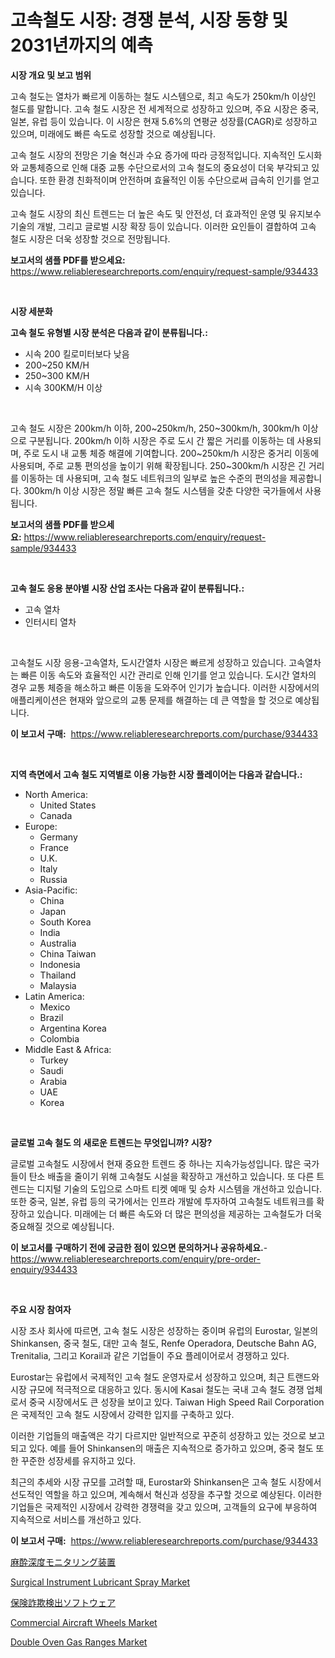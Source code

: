 <p><h1>고속철도 시장: 경쟁 분석, 시장 동향 및 2031년까지의 예측</h1></p><p><strong>시장 개요 및 보고 범위</strong></p>
<p><p>고속 철도는 열차가 빠르게 이동하는 철도 시스템으로, 최고 속도가 250km/h 이상인 철도를 말합니다. 고속 철도 시장은 전 세계적으로 성장하고 있으며, 주요 시장은 중국, 일본, 유럽 등이 있습니다. 이 시장은 현재 5.6%의 연평균 성장률(CAGR)로 성장하고 있으며, 미래에도 빠른 속도로 성장할 것으로 예상됩니다.</p><p>고속 철도 시장의 전망은 기술 혁신과 수요 증가에 따라 긍정적입니다. 지속적인 도시화와 교통체증으로 인해 대중 교통 수단으로서의 고속 철도의 중요성이 더욱 부각되고 있습니다. 또한 환경 친화적이며 안전하며 효율적인 이동 수단으로써 급속히 인기를 얻고 있습니다.</p><p>고속 철도 시장의 최신 트렌드는 더 높은 속도 및 안전성, 더 효과적인 운영 및 유지보수 기술의 개발, 그리고 글로벌 시장 확장 등이 있습니다. 이러한 요인들이 결합하여 고속 철도 시장은 더욱 성장할 것으로 전망됩니다.</p></p>
<p><strong>보고서의 샘플 PDF를 받으세요:</strong> <a href="https://www.reliableresearchreports.com/enquiry/request-sample/934433">https://www.reliableresearchreports.com/enquiry/request-sample/934433</a></p>
<p>&nbsp;</p>
<p><strong>시장 세분화</strong></p>
<p><strong>고속 철도 유형별 시장 분석은 다음과 같이 분류됩니다.:</strong></p>
<p><ul><li>시속 200 킬로미터보다 낮음</li><li>200~250 KM/H</li><li>250~300 KM/H</li><li>시속 300KM/H 이상</li></ul></p>
<p>&nbsp;</p>
<p><p>고속 철도 시장은 200km/h 이하, 200~250km/h, 250~300km/h, 300km/h 이상으로 구분됩니다. 200km/h 이하 시장은 주로 도시 간 짧은 거리를 이동하는 데 사용되며, 주로 도시 내 교통 체증 해결에 기여합니다. 200~250km/h 시장은 중거리 이동에 사용되며, 주로 교통 편의성을 높이기 위해 확장됩니다. 250~300km/h 시장은 긴 거리를 이동하는 데 사용되며, 고속 철도 네트워크의 일부로 높은 수준의 편의성을 제공합니다. 300km/h 이상 시장은 정말 빠른 고속 철도 시스템을 갖춘 다양한 국가들에서 사용됩니다.</p></p>
<p><strong>보고서의 샘플 PDF를 받으세요:</strong>&nbsp;<a href="https://www.reliableresearchreports.com/enquiry/request-sample/934433">https://www.reliableresearchreports.com/enquiry/request-sample/934433</a></p>
<p>&nbsp;</p>
<p><strong> 고속 철도 응용 분야별 시장 산업 조사는 다음과 같이 분류됩니다.:</strong></p>
<p><ul><li>고속 열차</li><li>인터시티 열차</li></ul></p>
<p>&nbsp;</p>
<p><p>고속철도 시장 응용-고속열차, 도시간열차 시장은 빠르게 성장하고 있습니다. 고속열차는 빠른 이동 속도와 효율적인 시간 관리로 인해 인기를 얻고 있습니다. 도시간 열차의 경우 교통 체증을 해소하고 빠른 이동을 도와주어 인기가 높습니다. 이러한 시장에서의 애플리케이션은 현재와 앞으로의 교통 문제를 해결하는 데 큰 역할을 할 것으로 예상됩니다.</p></p>
<p><strong>이 보고서 구매:</strong>&nbsp; <a href="https://www.reliableresearchreports.com/purchase/934433">https://www.reliableresearchreports.com/purchase/934433</a></p>
<p>&nbsp;</p>
<p><strong>지역 측면에서 고속 철도 지역별로 이용 가능한 시장 플레이어는 다음과 같습니다.:</strong></p>
<p><ul>
    <li>
        North America:
        <ul>
            <li>United States</li>
            <li>Canada</li>
        </ul>
    </li>
    <li>
        Europe:
        <ul>
            <li>Germany</li>
            <li>France</li>
            <li>U.K.</li>
            <li>Italy</li>
            <li>Russia</li>
        </ul>
    </li>
    <li>
        Asia-Pacific:
        <ul>
            <li>China</li>
            <li>Japan</li>
            <li>South Korea</li>
            <li>India</li>
            <li>Australia</li>
            <li>China Taiwan</li>
            <li>Indonesia</li>
            <li>Thailand</li>
            <li>Malaysia</li>
        </ul>
    </li>
    <li>
        Latin America:
        <ul>
            <li>Mexico</li>
            <li>Brazil</li>
            <li>Argentina Korea</li>
            <li>Colombia</li>
        </ul>
    </li>
    <li>
        Middle East & Africa:
        <ul>
            <li>Turkey</li>
            <li>Saudi</li>
            <li>Arabia</li>
            <li>UAE</li>
            <li>Korea</li>
        </ul>
    </li>
    </ul></p>
<p>&nbsp;</p>
<p><strong>글로벌 고속 철도 의 새로운 트렌드는 무엇입니까? 시장?</strong></p>
<p><p>글로벌 고속철도 시장에서 현재 중요한 트렌드 중 하나는 지속가능성입니다. 많은 국가들이 탄소 배출을 줄이기 위해 고속철도 시설을 확장하고 개선하고 있습니다. 또 다른 트렌드는 디지털 기술의 도입으로 스마트 티켓 예매 및 승차 시스템을 개선하고 있습니다. 또한 중국, 일본, 유럽 등의 국가에서는 인프라 개발에 투자하여 고속철도 네트워크를 확장하고 있습니다. 미래에는 더 빠른 속도와 더 많은 편의성을 제공하는 고속철도가 더욱 중요해질 것으로 예상됩니다.</p></p>
<p><strong>이 보고서를 구매하기 전에 궁금한 점이 있으면 문의하거나 공유하세요.</strong>- <a href="https://www.reliableresearchreports.com/enquiry/pre-order-enquiry/934433">https://www.reliableresearchreports.com/enquiry/pre-order-enquiry/934433</a></p>
<p>&nbsp;</p>
<p><strong>주요 시장 참여자</strong></p>
<p><p>시장 조사 회사에 따르면, 고속 철도 시장은 성장하는 중이며 유럽의 Eurostar, 일본의 Shinkansen, 중국 철도, 대만 고속 철도, Renfe Operadora, Deutsche Bahn AG, Trenitalia, 그리고 Korail과 같은 기업들이 주요 플레이어로서 경쟁하고 있다.</p><p>Eurostar는 유럽에서 국제적인 고속 철도 운영자로서 성장하고 있으며, 최근 트랜드와 시장 규모에 적극적으로 대응하고 있다. 동시에 Kasai 철도는 국내 고속 철도 경쟁 업체로서 중국 시장에서도 큰 성장을 보이고 있다. Taiwan High Speed Rail Corporation은 국제적인 고속 철도 시장에서 강력한 입지를 구축하고 있다.</p><p>이러한 기업들의 매출액은 각기 다르지만 일반적으로 꾸준히 성장하고 있는 것으로 보고되고 있다. 예를 들어 Shinkansen의 매출은 지속적으로 증가하고 있으며, 중국 철도 또한 꾸준한 성장세를 유지하고 있다.</p><p>최근의 추세와 시장 규모를 고려할 때, Eurostar와 Shinkansen은 고속 철도 시장에서 선도적인 역할을 하고 있으며, 계속해서 혁신과 성장을 추구할 것으로 예상된다. 이러한 기업들은 국제적인 시장에서 강력한 경쟁력을 갖고 있으며, 고객들의 요구에 부응하여 지속적으로 서비스를 개선하고 있다.</p></p>
<p><strong>이 보고서 구매:</strong>&nbsp;&nbsp;<a href="https://www.reliableresearchreports.com/purchase/934433">https://www.reliableresearchreports.com/purchase/934433</a></p>
<p><p><a href="https://medium.com/@adellaprice2023/%E9%BA%BB%E9%85%94%E6%B7%B1%E5%BA%A6%E3%83%A2%E3%83%8B%E3%82%BF%E3%83%AA%E3%83%B3%E3%82%B0%E3%83%87%E3%83%90%E3%82%A4%E3%82%B9%E5%B8%82%E5%A0%B4%E3%81%AE%E3%83%A1%E3%83%88%E3%83%AA%E3%82%AF%E3%82%B9%E3%81%AE%E3%83%87%E3%82%B3%E3%83%BC%E3%83%89-%E5%B8%82%E5%A0%B4%E3%82%B7%E3%82%A7%E3%82%A2-%E3%83%88%E3%83%AC%E3%83%B3%E3%83%89-%E6%88%90%E9%95%B7%E3%83%91%E3%82%BF%E3%83%BC%E3%83%B3-e0aa8fc5d96e">麻酔深度モニタリング装置</a></p><p><a href="https://view.publitas.com/reportprime-1/surgical-instrument-lubricant-spray-market-offer-valuable-insights-into-market-size-market-share-market-trends-and-projections-spanning-from-2024-to-2031/">Surgical Instrument Lubricant Spray Market</a></p><p><a href="https://medium.com/@adellaprice2023/%E4%BF%9D%E9%99%BA%E8%A9%90%E6%AC%BA%E6%A4%9C%E5%87%BA%E3%82%BD%E3%83%95%E3%83%88%E3%82%A6%E3%82%A7%E3%82%A2%E5%B8%82%E5%A0%B4%E8%AA%BF%E6%9F%BB%E5%A0%B1%E5%91%8A%E6%9B%B8-%E3%81%9D%E3%81%AE%E6%AD%B4%E5%8F%B2%E3%81%A8%E4%BA%88%E6%B8%AC2024%E5%B9%B4%E3%81%8B%E3%82%892031%E5%B9%B4-e1e7cac2fead">保険詐欺検出ソフトウェア</a></p><p><a href="https://adventurous-uranium-ef9.notion.site/Commercial-Aircraft-Wheels-Market-Growth-Market-Trends-COVID-19-Impact-and-Forecasts-for-period-f-0351a7dc58f64af9818b501970a23f68">Commercial Aircraft Wheels Market</a></p><p><a href="https://github.com/jhcraigie/Market-Research-Report-List-2/blob/main/double-oven-gas-ranges-market.md">Double Oven Gas Ranges Market</a></p></p>
